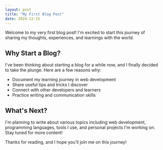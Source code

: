 ```yaml
---
layout: post
title: "My First Blog Post"
date: 2024-12-15
---
```


Welcome to my very first blog post! I'm excited to start this journey of sharing my thoughts, experiences, and learnings with the world.

## Why Start a Blog?

I've been thinking about starting a blog for a while now, and I finally decided to take the plunge. Here are a few reasons why:

- Document my learning journey in web development
- Share useful tips and tricks I discover
- Connect with other developers and learners
- Practice writing and communication skills

## What's Next?

I'm planning to write about various topics including web development, programming languages, tools I use, and personal projects I'm working on. Stay tuned for more content!

Thanks for reading, and I hope you'll join me on this journey!
